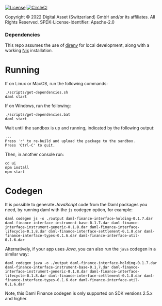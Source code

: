 [![License](https://img.shields.io/badge/License-Apache%202.0-blue.svg)](https://github.com/digital-asset/daml/blob/main/LICENSE)
[![CircleCI](https://dl.circleci.com/status-badge/img/gh/digital-asset/daml-finance-app/tree/main.svg?style=svg)](https://dl.circleci.com/status-badge/redirect/gh/digital-asset/daml-finance-app/tree/main)

Copyright © 2022 Digital Asset (Switzerland) GmbH and/or its affiliates. All Rights Reserved. SPDX-License-Identifier: Apache-2.0

### Dependencies

This repo assumes the use of [direnv] for local development, along with a
working [Nix] installation.

[direnv]: https://github.com/direnv/direnv
[Nix]: https://nixos.org/download.html

# Running

If on Linux or MacOS, run the following commands:
```
./scripts/get-dependencies.sh
daml start
```
If on Windows, run the following:
```
./scripts/get-dependencies.bat
daml start
```

Wait until the sandbox is up and running, indicated by the following output:
```
...
Press 'r' to re-build and upload the package to the sandbox.
Press 'Ctrl-C' to quit.
```

Then, in another console run:
```
cd ui
npm install
npm start
```

# Codegen

It is possible to generate *JavaScript* code from the Daml packages you need, by running
daml with the `js` codegen option, for example:

```
daml codegen js -o ./output daml-finance-interface-holding-0.1.7.dar daml-finance-interface-instrument-base-0.1.7.dar daml-finance-interface-instrument-generic-0.1.8.dar daml-finance-interface-lifecycle-0.1.8.dar daml-finance-interface-settlement-0.1.8.dar daml-finance-interface-types-0.1.6.dar daml-finance-interface-util-0.1.6.dar
```

Alternatively, if your app uses *Java*, you can also run the `java` codegen in a similar way:

```
daml codegen java -o ./output daml-finance-interface-holding-0.1.7.dar daml-finance-interface-instrument-base-0.1.7.dar daml-finance-interface-instrument-generic-0.1.8.dar daml-finance-interface-lifecycle-0.1.8.dar daml-finance-interface-settlement-0.1.8.dar daml-finance-interface-types-0.1.6.dar daml-finance-interface-util-0.1.6.dar
```

Note, this Daml Finance codegen is only supported on SDK versions 2.5.x and higher.

